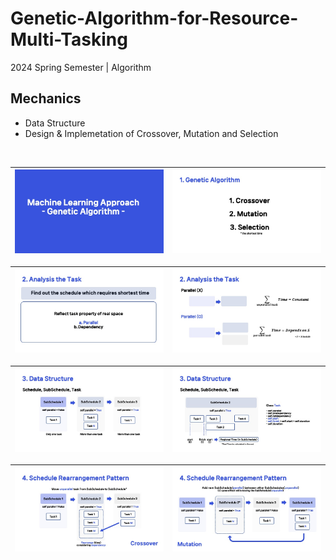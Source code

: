 # Genetic-Algorithm-for-Resource-Multi-Tasking
2024 Spring Semester | Algorithm

## Mechanics
- Data Structure
- Design & Implemetation of Crossover, Mutation and Selection

</br>

![slide1](./img/jpeg/슬라이드1.jpeg) | ![slide2](./img/jpeg/슬라이드2.jpeg)
--- | --- |

![slide3](./img/jpeg/슬라이드3.jpeg) | ![slide4](./img/jpeg/슬라이드4.jpeg)
--- | --- |

![slide5](./img/jpeg/슬라이드5.jpeg) | ![slide6](./img/jpeg/슬라이드6.jpeg)
--- | --- |

![slide7](./img/jpeg/슬라이드7.jpeg) | ![slide8](./img/jpeg/슬라이드8.jpeg)
--- | --- |
